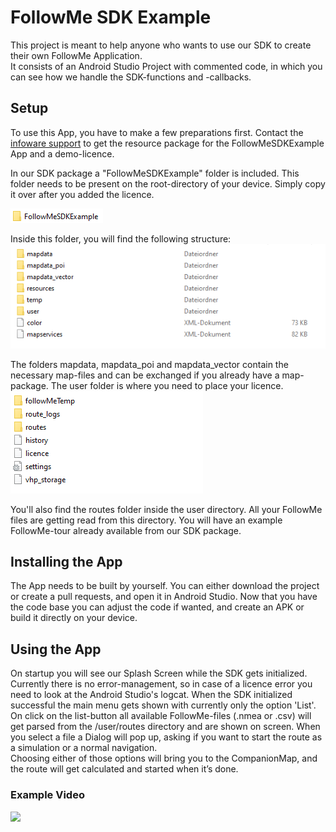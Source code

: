 # FollowMe SDK Example

This project is meant to help anyone who wants to use our SDK to create their own FollowMe Application.  
It consists of an Android Studio Project with commented code, in which you can see how we handle the SDK-functions and -callbacks.

## Setup

To use this App, you have to make a few preparations first.
Contact the [infoware support](https://www.maptrip.de/kontakt/) to get the resource package for the FollowMeSDKExample App and a demo-licence.

In our SDK package a "FollowMeSDKExample" folder is included. This folder needs to be present on the root-directory of your device. Simply copy it over after you added the licence.

![](readme_res/root_folder.png)

Inside this folder, you will find the following structure:
![](readme_res/main_folder.png)

The folders mapdata, mapdata_poi and mapdata_vector contain the necessary map-files and can be exchanged if you already have a map-package.
The user folder is where you need to place your licence.
![](readme_res/user_folder.png)

You'll also find the routes folder inside the user directory. All your FollowMe files are getting read from this directory. 
You will have an example FollowMe-tour already available from our SDK package.

## Installing the App

The App needs to be built by yourself. You can either download the project or create a pull requests, and open it in Android Studio.
Now that you have the code base you can adjust the code if wanted, and create an APK or build it directly on your device.

## Using the App

On startup you will see our Splash Screen while the SDK gets initialized. 
Currently there is no error-management, so in case of a licence error you need to look at the Android Studio's logcat. 
When the SDK initialized successful the main menu gets shown with currently only the option 'List'.  
On click on the list-button all available FollowMe-files (.nmea or .csv) will get parsed from the /user/routes directory and are shown on screen.
When you select a file a Dialog will pop up, asking if you want to start the route as a simulation or a normal navigation.  
Choosing either of those options will bring you to the CompanionMap, and the route will get calculated and started when it’s done.

### Example Video

![](readme_res/example_video.gif)

